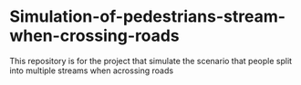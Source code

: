 # Simulation-of-pedestrians-stream-when-crossing-roads
This repository is for the project that simulate the scenario that people split into multiple streams when acrossing roads
